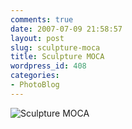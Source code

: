 ```yaml
---
comments: true
date: 2007-07-09 21:58:57
layout: post
slug: sculpture-moca
title: Sculpture MOCA
wordpress_id: 408
categories:
- PhotoBlog
---
```


![Sculpture MOCA](http://ryanfitzer.com/main/wp-content/uploads/2007/07/sculpture-moca.jpg)

